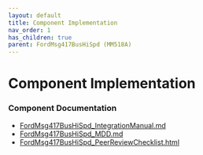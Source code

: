 ```yaml
---
layout: default
title: Component Implementation
nav_order: 1
has_children: true
parent: FordMsg417BusHiSpd (MM518A)
---
```

# Component Implementation
### Component Documentation

- [FordMsg417BusHiSpd_IntegrationManual.md](doc/FordMsg417BusHiSpd_IntegrationManual.md)
- [FordMsg417BusHiSpd_MDD.md](doc/FordMsg417BusHiSpd_MDD.md)
- [FordMsg417BusHiSpd_PeerReviewChecklist.html](doc/FordMsg417BusHiSpd_PeerReviewChecklist.html)

